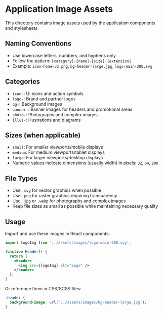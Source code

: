 # Application Image Assets

This directory contains image assets used by the application components and stylesheets.

## Naming Conventions

- Use lowercase letters, numbers, and hyphens only
- Follow the pattern: `[category]-[name]-[size].[extension]`
- Example: `icon-home-32.png`, `bg-header-large.jpg`, `logo-main-200.svg`

## Categories

- `icon-`: UI icons and action symbols
- `logo-`: Brand and partner logos
- `bg-`: Background images
- `banner-`: Banner images for headers and promotional areas
- `photo-`: Photographs and complex images
- `illus-`: Illustrations and diagrams

## Sizes (when applicable)

- `small`: For smaller viewports/mobile displays
- `medium`: For medium viewports/tablet displays
- `large`: For larger viewports/desktop displays
- Numeric values indicate dimensions (usually width) in pixels: `32`, `64`, `200`

## File Types

- Use `.svg` for vector graphics when possible
- Use `.png` for raster graphics requiring transparency
- Use `.jpg` or `.webp` for photographs and complex images
- Keep file sizes as small as possible while maintaining necessary quality

## Usage

Import and use these images in React components:

```jsx
import logoImg from '../assets/images/logo-main-200.svg';

function Header() {
  return (
    <header>
      <img src={logoImg} alt="Logo" />
    </header>
  );
}
```

Or reference them in CSS/SCSS files:

```css
.header {
  background-image: url('../assets/images/bg-header-large.jpg');
}
``` 
